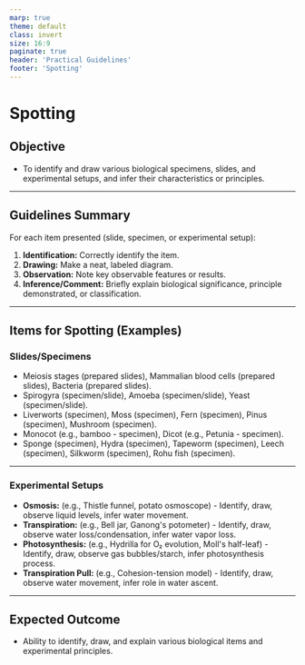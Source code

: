 ```yaml
---
marp: true
theme: default
class: invert
size: 16:9
paginate: true
header: 'Practical Guidelines'
footer: 'Spotting'
---
```


# Spotting

## Objective

*   To identify and draw various biological specimens, slides, and experimental setups, and infer their characteristics or principles.

---

## Guidelines Summary

For each item presented (slide, specimen, or experimental setup):
1.  **Identification:** Correctly identify the item.
2.  **Drawing:** Make a neat, labeled diagram.
3.  **Observation:** Note key observable features or results.
4.  **Inference/Comment:** Briefly explain biological significance, principle demonstrated, or classification.

---

## Items for Spotting (Examples)

### Slides/Specimens

*   Meiosis stages (prepared slides), Mammalian blood cells (prepared slides), Bacteria (prepared slides).
*   Spirogyra (specimen/slide), Amoeba (specimen/slide), Yeast (specimen/slide).
*   Liverworts (specimen), Moss (specimen), Fern (specimen), Pinus (specimen), Mushroom (specimen).
*   Monocot (e.g., bamboo - specimen), Dicot (e.g., Petunia - specimen).
*   Sponge (specimen), Hydra (specimen), Tapeworm (specimen), Leech (specimen), Silkworm (specimen), Rohu fish (specimen).

---

### Experimental Setups

*   **Osmosis:** (e.g., Thistle funnel, potato osmoscope) - Identify, draw, observe liquid levels, infer water movement.
*   **Transpiration:** (e.g., Bell jar, Ganong's potometer) - Identify, draw, observe water loss/condensation, infer water vapor loss.
*   **Photosynthesis:** (e.g., Hydrilla for O₂ evolution, Moll's half-leaf) - Identify, draw, observe gas bubbles/starch, infer photosynthesis process.
*   **Transpiration Pull:** (e.g., Cohesion-tension model) - Identify, draw, observe water movement, infer role in water ascent.

---

## Expected Outcome

*   Ability to identify, draw, and explain various biological items and experimental principles.
